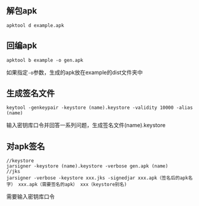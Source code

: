 ## 解包apk
```
apktool d example.apk
```
## 回编apk
```
apktool b example -o gen.apk
```
如果指定`-o`参数，生成的apk放在example的dist文件夹中

## 生成签名文件

```
keytool -genkeypair -keystore (name).keystore -validity 10000 -alias (name)
```
输入密钥库口令并回答一系列问题，生成签名文件(name).keystore
## 对apk签名
```
//keystore
jarsigner -keystore (name).keystore -verbose gen.apk (name)
//jks
jarsigner -verbose -keystore xxx.jks -signedjar xxx.apk（签名后的apk名字） xxx.apk（需要签名的apk） xxx（keystore别名)
```
需要输入密钥库口令
